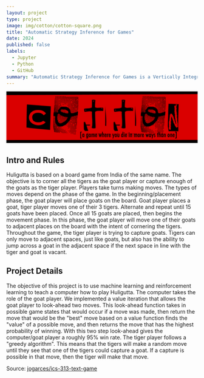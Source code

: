 ```yaml
---
layout: project
type: project
image: img/cotton/cotton-square.png
title: "Automatic Strategy Inference for Games"
date: 2024
published: false
labels:
  - Jupyter
  - Python
  - GitHub
summary: "Automatic Strategy Inference for Games is a Vertically Integrated Project (VIP) led by professor Naranya Santhanam at UH Manoa that I collaborated on. The goal is to use reinforcement learning to teach a computer to play Huligutta. [VIP project page](https://manoa.hawaii.edu/uh-vip/project/asig/)"
---
```


<img class="img-fluid" src="../img/cotton/cotton-header.png">

## Intro and Rules

Huligutta is based on a board game from India of the same name. The objective is to corner all the tigers as the goat player or capture enough of the goats as the tiger player. Players take turns making moves. The types of moves depend on the phase of the game. In the beginning/placement phase, the goat player will place goats on the board. Goat player places a goat, tiger player moves one of their 3 tigers. Alternate and repeat until 15 goats have been placed. Once all 15 goats are placed, then begins the movement phase. In this phase, the goat player will move one of their goats to adjacent places on the board with the intent of cornering the tigers. Throughout the game, the tiger player is trying to capture goats. Tigers can only move to adjacent spaces, just like goats, but also has the ability to jump across a goat in the adjacent space if the next space in line with the tiger and goat is vacant.

## Project Details

The objective of this project is to use machine learning and reinforcement learning to teach a computer how to play Huligutta. The computer takes the role of the goat player. We implemented a value iteration that allows the goat player to look-ahead two moves. This look-ahead function takes in possible game states that would occur if a move was made, then return the move that would be the "best" move based on a value function finds the "value" of a possible move, and then returns the move that has the highest probability of winning. With this two step look-ahead gives the computer/goat player a roughly 95% win rate. The tiger player follows a "greedy algorithm". This means that the tigers will make a random move until they see that one of the tigers could capture a goat. If a capture is possible in that move, then the tiger will make that move.

Source: <a href="https://github.com/jogarces/ics-313-text-game"><i class="large github icon "></i>jogarces/ics-313-text-game</a>
